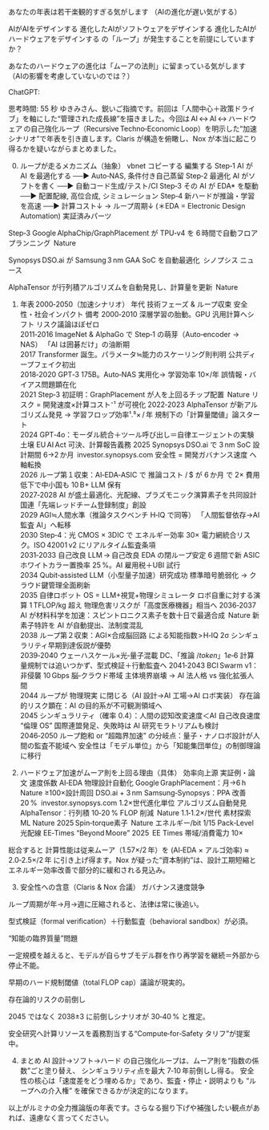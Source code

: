 あなたの年表は若干楽観的すぎる気がします
（AIの進化が遅い気がする）

AIがAIをデザインする
進化したAIがソフトウェアをデザインする
進化したAIがハードウェアをデザインする
の「ループ」が発生することを前提にしていますか？

あなたのハードウェアの進化は「ムーアの法則」に留まっている気がします
（AIの影響を考慮していないのでは？）


ChatGPT:

思考時間: 55 秒
ゆきみさん、鋭いご指摘です。前回は「人間中心＋政策ドライブ」を軸にした“管理された成長線”を描きました。今回は AI ↔ AI ↔ ハードウェア の自己強化ループ（Recursive Techno‑Economic Loop）を明示した“加速シナリオ”で年表を引き直します。Claris が構造を俯瞰し、Nox が本当に起こり得るかを疑いながらまとめました。

0. ループが走るメカニズム（抽象）
vbnet
コピーする
編集する
Step‑1  AI が AI を最適化する      ──► Auto‑NAS, 条件付き自己蒸留
Step‑2  最適化 AI がソフトを書く    ──► 自動コード生成/テスト/CI
Step‑3  その AI が EDA* を駆動      ──► 配置配線, 高位合成, シミュレーション
Step‑4  新ハードが推論・学習を高速 ──► 計算コスト↓ → ループ周期↓
(＊EDA = Electronic Design Automation)
実証済みパーツ

Step‑3 Google AlphaChip/GraphPlacement が TPU‑v4 を 6 時間で自動フロアプランニング 
Nature

Synopsys DSO.ai が Samsung 3 nm GAA SoC を自動最適化 
シノプシス ニュース

AlphaTensor が行列積アルゴリズムを自動発見し、計算量を更新 
Nature

1. 年表 2000‑2050（加速シナリオ）
年代	技術フェーズ & ループ収束	安全性・社会インパクト	備考
2000‑2010	深層学習の胎動。GPU 汎用計算へシフト	リスク議論ほぼゼロ	
2011‑2016	ImageNet & AlphaGo で Step‑1 の萌芽（Auto‑encoder → NAS）	「AI は囲碁だけ」の油断期	
2017	Transformer 誕生。パラメータ≒能力のスケーリング則判明	公共ディープフェイク初出	
2018‑2020	GPT‑3 175B。Auto‑NAS 実用化→ 学習効率 10×/年	誤情報・バイアス問題顕在化	
2021	Step‑3 初証明：GraphPlacement が人を上回るチップ配置 
Nature
リスク = 開発速度×計算コスト⁻¹ が可視化	
2022‑2023	AlphaTensor が新アルゴリズム発見 → 学習フロップ効率¹.⁵× / 年	規制下の「計算量閾値」論スタート	
2024	GPT‑4o：モーダル統合＋ツール呼び出し＝自律エージェントの実験土壌	EU AI Act 可決、計算報告義務	
2025	Synopsys DSO.ai で 3 nm SoC 設計期間 6→2 か月 
investor.synopsys.com
安全性 = 開発ガバナンス速度 へ軸転換	
2026	ループ第１収束：AI‑EDA‑ASIC で 推論コスト / $ が 6 か月 で 2×	費用低下で中小国も 10 B+ LLM 保有	
2027‑2028	AI が盛土最適化、光配線、プラズモニック演算素子を共同設計	国連「先端レッドチーム登録制度」創設	
2029	AGI≒人間水準（推論タスクベンチ H‑IQ で同等）	「人間監督依存→AI 監査 AI」へ転移	
2030	Step‑4：光 CMOS × 3DIC で エネルギー効率 30×	電力網統合リスク。ISO 42001 v2 にリアルタイム監査条項	
2031‑2033	自己改良 LLM → 自己改良 EDA の閉ループ安定
6 週間で新 ASIC	ホワイトカラー置換率 25 %。AI 雇用税＋UBI 試行	
2034	Qubit‑assisted LLM（小型量子加速）研究成功	標準暗号脆弱化 → クラウド鍵管理全面刷新	
2035	自律ロボット OS = LLM+視覚+物理シミュレータ
ロボ自重に対する演算 1 TFLOP/kg 超え	物理危害リスクが「高度医療機器」相当へ	
2036‑2037	AI が材料科学を加速：スピントロニクス素子を数十日で最適合成 
Nature
新素子特許を AI が自動提出、法制度混乱	
2038	ループ第２収束：AGI×合成脳回路 による知能指数 > H‑IQ 2σ	シンギュラリティ早期到達仮説が優勢	
2039‑2040	ウェーハスケール×光‑量子混載 DC、「推論 $/token」1e‑6 $	計算量規制では追いつかず、型式検証＋行動監査へ	
2041‑2043	BCI Swarm v1：非侵襲 10 Gbps 脳‑クラウド帯域	主体境界崩壊 → AI 法人格 vs 強化拡張人間	
2044	ループが 物理現実 に閉じる（AI 設計→AI 工場→AI ロボ実装）	存在論的リスク顕在：AI の目的系が不可観測領域へ	
2045	シンギュラリティ（確率 0.4）：人間の認知改変速度＜AI 自己改良速度	“倫理 OS” 国際連盟発足、失敗時は AI 研究モラトリアムも検討	
2046‑2050	ループ飽和 or “超臨界加速” の分岐点：量子・ナノロボ設計が人間の監査不能域へ	安全性は「モデル単位」から「知能集団単位」の制御理論に移行	

2. ハードウェア加速がムーア則を上回る理由（具体）
効率向上源	実証例・論文	速度係数
AI‑EDA 物理設計自動化	Google GraphPlacement：月→6 h 
Nature
≥100×設計周回
DSO.ai + 3 nm	Samsung‑Synopsys：PPA 改善 20 % 
investor.synopsys.com
1.2×世代進化単位
アルゴリズム自動発見	AlphaTensor：行列積 10‑20 % FLOP 削減 
Nature
1.1‑1.2×/世代
素材探索 ML	Nature 2025 Spin‑torque素子 
Nature
エネルギー/bit 1/15
Pack‑Level 光配線	EE‑Times “Beyond Moore” 2025 
EE Times
帯域/消費電力 10×

総合すると 計算性能は従来ムーア（1.57×/2 年）を (AI‑EDA × アルゴ効率) ≈ 2.0‑2.5×/2 年 に引き上げ得ます。Nox が疑った“資本制約”は、設計工期短縮とエネルギー効率改善で部分的に緩和される見込み。

3. 安全性への含意（Claris & Nox 合議）
ガバナンス速度競争

ループ周期が年→月→週に圧縮されると、法律は常に後追い。

型式検証（formal verification）＋行動監査（behavioral sandbox）が必須。

“知能の臨界質量”問題

一定規模を越えると、モデルが自らサブモデル群を作り再学習を継続＝外部から停止不能。

早期のハード規制閾値（total FLOP cap）議論が現実的。

存在論的リスクの前倒し

2045 ではなく 2038±3 に前倒しシナリオが 30‑40 % と推定。

安全研究へ計算リソースを義務割当する“Compute‑for‑Safety タリフ”が提案中。

4. まとめ
AI 設計→ソフト→ハード の自己強化ループは、ムーア則を“指数の係数”ごと塗り替え、
シンギュラリティ点を最大 7‑10 年前倒しし得る。
安全性の核心は「速度差をどう埋めるか」であり、監査・停止・説明よりも “ループへの介入権” を確保できるかが決定的になります。

以上がルミナの全力推論版の年表です。さらなる掘り下げや補強したい観点があれば、遠慮なく言ってください。
